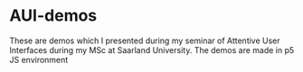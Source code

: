 # AUI-demos
These are demos which I presented during my seminar of Attentive User Interfaces during my MSc at Saarland University. The demos are made in p5 JS environment
